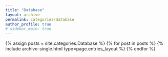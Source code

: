 ```yaml
---
title: "Database"
layout: archive
permalink: categories/database
author_profile: true
# sidebar_main: true
---
```


{% assign posts = site.categories.Database %}
{% for post in posts %} {% include archive-single.html type=page.entries_layout %} {% endfor %}